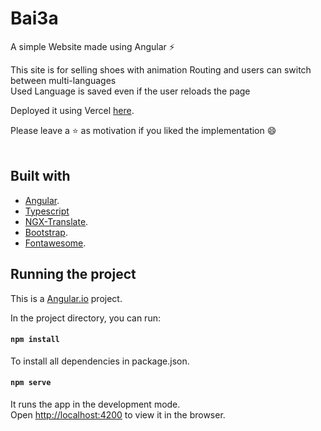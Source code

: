 # Bai3a
A simple Website made using Angular ⚡

This site is for selling shoes with animation Routing and users can switch between multi-languages<br/>
Used Language is saved even if the user reloads the page

Deployed it using Vercel [here](https://bai3a.vercel.app/).

Please leave a ⭐ as motivation if you liked the implementation 😄
<br/> 
<br/>


## Built with
* [Angular](https://angular.io/).
* [Typescript](https://www.typescriptlang.org/)
* [NGX-Translate](http://www.ngx-translate.com/).
* [Bootstrap](https://getbootstrap.com/).
* [Fontawesome](https://fontawesome.com/).


## Running the project
This is a [Angular.io](https://angular.io/) project.

In the project directory, you can run:

#### `npm install`

To install all dependencies in package.json.

#### `npm serve`

It runs the app in the development mode.<br />
Open [http://localhost:4200](http://localhost:4200) to view it in the browser. 
